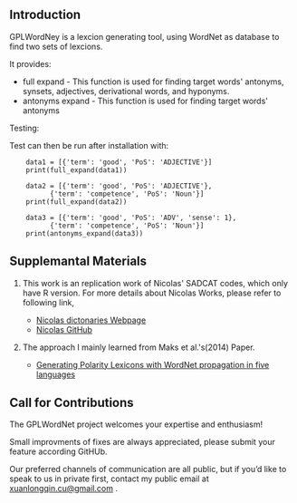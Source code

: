 
## Introduction
GPLWordNey is a lexcion generating tool, using WordNet as database to find two sets of lexcions.

It provides:
- full expand - This function is used for finding target words' antonyms, synsets, adjectives, derivational words, and hyponyms.
- antonyms expand - This function is used for finding target words' antonyms

Testing:

Test can then be run after installation with:
```{python}
    data1 = [{'term': 'good', 'PoS': 'ADJECTIVE'}]
    print(full_expand(data1))
    
    data2 = [{'term': 'good', 'PoS': 'ADJECTIVE'},
          {'term': 'competence', 'PoS': 'Noun'}]
    print(full_expand(data2))
    
    data3 = [{'term': 'good', 'PoS': 'ADV', 'sense': 1},
          {'term': 'competence', 'PoS': 'Noun'}]
    print(antonyms_expand(data3))
```
## Supplemantal Materials
1. This work is an replication work of Nicolas' SADCAT codes, which only have R version. For more details about Nicolas Works, please refer to following link,
   - [Nicolas dictonaries Webpage](https://gandalfnicolas.github.io/SADCAT/)
   - [Nicolas GitHub](https://github.com/gandalfnicolas/SADCAT)

2. The approach I mainly learned from Maks et al.'s(2014) Paper.
   - [Generating Polarity Lexicons with WordNet propagation in five languages](http://www.lrec-conf.org/proceedings/lrec2014/pdf/847_Paper.pdf)

## Call for Contributions
The GPLWordNet project welcomes your expertise and enthusiasm!

Small improvments of fixes are always appreciated, please submit your feature according GitHUb.

Our preferred channels of communication are all public, but if you’d like to speak to us in private first, contact my public email at xuanlongqin.cu@gmail.com . 




